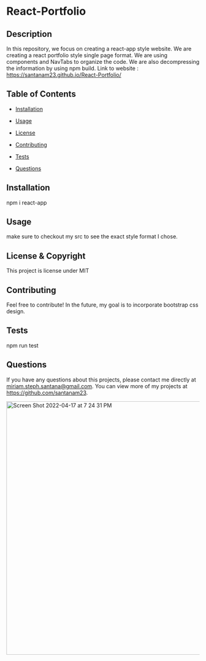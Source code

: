 # React-Portfolio
  
  ## Description 
  In this repository, we focus on creating a react-app style website. We are creating a react portfolio style single page format. We are using components and NavTabs to organize the code. We are also decompressing the information by using npm build. Link to website : https://santanam23.github.io/React-Portfolio/
  ## Table of Contents
  * [Installation](#installation)

  * [Usage](#usage)

  * [License](#license)

  * [Contributing](#contributing)

  * [Tests](#tests)
  
  * [Questions](#questions)
  
  ## Installation 
  npm i react-app

  ## Usage 
  make sure to checkout my src to see the exact style format I chose.

  ## License & Copyright
  This project is license under MIT

  ## Contributing 
  Feel free to contribute! In the future, my goal is to incorporate bootstrap css design.

  ## Tests
  npm run test
  
  ## Questions
  If you have any questions about this projects, please contact me directly at miriam.steph.santana@gmail.com. You can view more of my projects at https://github.com/santanam23.
  

<img width="660" alt="Screen Shot 2022-04-17 at 7 24 31 PM" src="https://user-images.githubusercontent.com/94243898/163737799-6ec42e3e-53b8-416d-a066-8f09808ca17a.png">